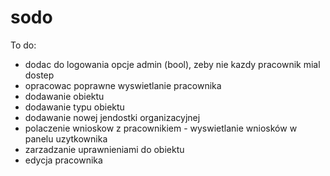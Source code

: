 # sodo

To do: 
* dodac do logowania opcje admin (bool), zeby nie kazdy pracownik mial dostep
* opracowac poprawne wyswietlanie pracownika
* dodawanie obiektu
* dodawanie typu obiektu
* dodawanie nowej jendostki organizacyjnej
* polaczenie wnioskow z pracownikiem - wyswietlanie wniosków w panelu uzytkownika
* zarzadzanie uprawnieniami do obiektu
* edycja pracownika

